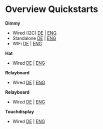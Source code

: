 # Overview Quickstarts

**Dimmy**
  - Wired (I2C) [DE](https://github.com/Pekaway/VAN_PI/blob/c08ec4c14e61379444c6d97ce9f800b606e08ece/Quickstarts/Dimmy/DE/DE_PekawayDIMMY_WIRED.pdf) | [ENG](https://github.com/Pekaway/VAN_PI/blob/37d2b7901e29285f3f27b13b2280ac0d5027c247/Quickstarts/Dimmy/ENG_PekawayDIMMY_Wired.pdf)
  - Standalone [DE](https://github.com/Pekaway/VAN_PI/blob/c08ec4c14e61379444c6d97ce9f800b606e08ece/Quickstarts/Dimmy/DE/DE_PekawayDIMMY_Standalone.pdf) | [ENG](https://github.com/Pekaway/VAN_PI/blob/37d2b7901e29285f3f27b13b2280ac0d5027c247/Quickstarts/Dimmy/ENG_PekawayDIMMY_Standalone.pdf)
  - WIFi [DE](https://github.com/Pekaway/VAN_PI/blob/c08ec4c14e61379444c6d97ce9f800b606e08ece/Quickstarts/Dimmy/DE/DE_PekawayDIMMY_WIFI.pdf) | [ENG](https://github.com/Pekaway/VAN_PI/blob/37d2b7901e29285f3f27b13b2280ac0d5027c247/Quickstarts/Dimmy/ENG_PekawayDIMMY_Standalone.pdf)


**Hat**
  - Wired [DE](https://github.com/Pekaway/VAN_PI/blob/c08ec4c14e61379444c6d97ce9f800b606e08ece/Quickstarts/Hat/DE/DE_VanPiHat_Quickstart.pdf) | [ENG](https://github.com/Pekaway/VAN_PI/blob/c08ec4c14e61379444c6d97ce9f800b606e08ece/Quickstarts/Hat/ENG/ENG_VanPiHat_Quickstart.pdf)

**Relayboard**
  - Wired [DE](https://github.com/Pekaway/VAN_PI/blob/d0340abc620fa53b81c3e5e57f7bf7fbf0387196/Quickstarts/Relayboard/DE/DE_VanPiRelayboard_Quickstart.pdf) | [ENG](https://github.com/Pekaway/VAN_PI/blob/d0340abc620fa53b81c3e5e57f7bf7fbf0387196/Quickstarts/Relayboard/ENG/ENG_VanPiRelayboard_Quickstart.pdf)

**Relayboard**
  - Wired [DE](https://github.com/Pekaway/VAN_PI/blob/cd6a44a198f2c2d475b5aee5e693d2fc13c8ea20/Quickstarts/Shunt/DE/DE_VanPiShunt_Quickstart.pdf) | [ENG](https://github.com/Pekaway/VAN_PI/blob/86edb4493b7c1f2404e3eced0fbfe24f2708a615/Quickstarts/Shunt/ENG/ENG_VanPiShunt_Quickstart.pdf)

**Touchdisplay**
  - Wired [DE](https://github.com/Pekaway/VAN_PI/blob/62bc199b48b372fa242501c438f1f32af0285d58/Quickstarts/Touchdisplay/DE/DE_PekawayDisplay_Quickstart.pdf) | [ENG](https://github.com/Pekaway/VAN_PI/blob/eb17baee3f8229c5c0f9baf956e63b3c8052924b/Quickstarts/Touchdisplay/ENG/Eng_PekawayDisplay_Quickstart.pdf)
